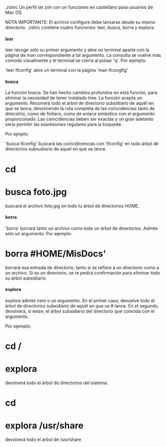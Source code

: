 .zshrc
 Un perfil de zsh con un funciones en castellano para usuarios de Mac OS

NOTA IMPORTANTE: El archivo configure debe lanzarse desde su mismo directorio.
.zshrc contiene cuatro funciones: leer, busca, borra y explora

#### leer

leer recoge sólo su primer argumento y abre un terminal aparte con la página de man correspondiente a tal argumento. La  consulta se vuelve más cómoda visualmente y el terminal se cierra al pulsar 'q'. Por ejemplo:

'leer ifconfig' abre un terminal con la página 'man ifcongfig'

#### busca

La función busca. Se han hecho cambios profundos en esta función, para eliminar la necesidad de tener instalado tree. La función acepta un argumento. Recorrerá todo el árbol de directorio subsidiario de aquél en que se lance, devolviendo la ruta completa de las coincidencias tanto de direcotrio, como de fichero, como de enlace simbólico con el argumento proporcionado. Las coincidencias deben ser exactas y un gran adelanto sería permitir las expresiones regulares para la búqueda.

Por ejmplo: 

'busca ifconfig' buscará las coincidicencias con 'ifconfig' en todo árbol de directorios subsudiario de aquel en que se lance.

# cd
# busca foto.jpg 

buscará el archivo foto.jpg en todo tu árbol de directorios HOME.

#### borra

'borra' borrará tanto un archivo como todo un árbol de directorios. Admite sólo un argumento. Por ejemplo:

# borra #HOME/MisDocs' 

borrará esa entrada de directorio, tanto si se refiere a un directorio como a un archivo. Si es un directorio, se te pedirá confirmación para eliminar todo su árbol subsidiario.

#### explora

explora admite cero o un argumento. En el primer caso, devuelve todo el árbol de directorios subsidiario de aquél en que se # lance. En el segundo, devolverá, si exise, el árbol subsidiario del directorio que coincida con el argumento.

Por ejemplo:

# cd /
# explora

devolverá todo el árbol de directorios del sistema.

# cd
# explora /usr/share

devolverá todo el árbol de /usr/share

